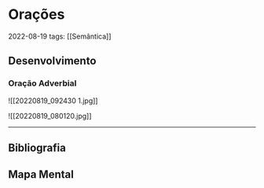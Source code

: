# Orações
2022-08-19
tags: [[Semântica]]

## Desenvolvimento

### Oração Adverbial

![[20220819_092430 1.jpg]]

![[20220819_080120.jpg]]

-----------------------------------------------
## Bibliografia
## Mapa Mental